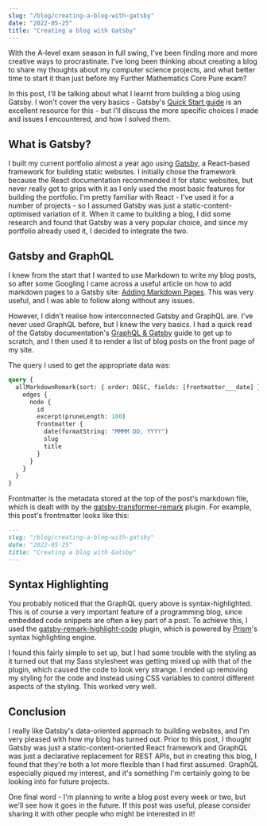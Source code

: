 ```yaml
---
slug: "/blog/creating-a-blog-with-gatsby"
date: "2022-05-25"
title: "Creating a blog with Gatsby"
---
```


With the A-level exam season in full swing, I've been finding more and more creative ways to procrastinate. I've long been thinking about creating a blog to share my thoughts about my computer science projects, and what better time to start it than just before my Further Mathematics Core Pure exam?

In this post, I'll be talking about what I learnt from building a blog using Gatsby. I won't cover the very basics - Gatsby's [Quick Start guide](https://www.gatsbyjs.com/docs/quick-start/) is an excellent resource for this - but I'll discuss the more specific choices I made and issues I encountered, and how I solved them.

## What is Gatsby?

I built my current portfolio almost a year ago using [Gatsby](https://www.gatsbyjs.com/), a React-based framework for building static websites. I initially chose the framework because the React documentation recommended it for static websites, but never really got to grips with it as I only used the most basic features for building the portfolio. I'm pretty familiar with React - I've used it for a number of projects - so I assumed Gatsby was just a static-content-optimised variation of it. When it came to building a blog, I did some research and found that Gatsby was a very popular choice, and since my portfolio already used it, I decided to integrate the two. 

## Gatsby and GraphQL

I knew from the start that I wanted to use Markdown to write my blog posts, so after some Googling I came across a useful article on how to add markdown pages to a Gatsby site: [Adding Markdown Pages](https://www.gatsbyjs.com/docs/how-to/routing/adding-markdown-pages/). This was very useful, and I was able to follow along without any issues.

However, I didn't realise how interconnected Gatsby and GraphQL are. I've never used GraphQL before, but I knew the very basics. I had a quick read of the Gatsby documentation's [GraphQL & Gatsby](https://www.gatsbyjs.com/docs/graphql/) guide to get up to scratch, and I then used it to render a list of blog posts on the front page of my site.

The query I used to get the appropriate data was:

```graphql
query {
  allMarkdownRemark(sort: { order: DESC, fields: [frontmatter___date] }) {
    edges {
      node {
        id
        excerpt(pruneLength: 100)
        frontmatter {
          date(formatString: "MMMM DD, YYYY")
          slug
          title
        }
      }
    }
  }
}
```

Frontmatter is the metadata stored at the top of the post's markdown file, which is dealt with by the [gatsby-transformer-remark](https://www.gatsbyjs.com/plugins/gatsby-transformer-remark/) plugin. For example, this post's frontmatter looks like this:

```md
---
slug: "/blog/creating-a-blog-with-gatsby"
date: "2022-05-25"
title: "Creating a blog with Gatsby"
---
```

## Syntax Highlighting

You probably noticed that the GraphQL query above is syntax-highlighted. This is of course a very important feature of a programming blog, since embedded code snippets are often a key part of a post. To achieve this, I used the [gatsby-remark-highlight-code](https://www.gatsbyjs.com/plugins/gatsby-remark-highlight-code/) plugin, which is powered by [Prism](https://prismjs.com/)'s syntax highlighting engine.

I found this fairly simple to set up, but I had some trouble with the styling as it turned out that my Sass stylesheet was getting mixed up with that of the plugin, which caused the code to look very strange. I ended up removing my styling for the code and instead using CSS variables to control different aspects of the styling. This worked very well.

## Conclusion

I really like Gatsby's data-oriented approach to building websites, and I'm very pleased with how my blog has turned out. Prior to this post, I thought Gatsby was just a static-content-oriented React framework and GraphQL was just a declarative replacement for REST APIs, but in creating this blog, I found that they're both a lot more flexible than I had first assumed. GraphQL especially piqued my interest, and it's something I'm certainly going to be looking into for future projects.

One final word - I'm planning to write a blog post every week or two, but we'll see how it goes in the future. If this post was useful, please consider sharing it with other people who might be interested in it!
